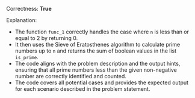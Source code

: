 Correctness: **True**

Explanation: 
- The function `func_1` correctly handles the case where `n` is less than or equal to 2 by returning 0.
- It then uses the Sieve of Eratosthenes algorithm to calculate prime numbers up to `n` and returns the sum of boolean values in the list `is_prime`.
- The code aligns with the problem description and the output hints, ensuring that all prime numbers less than the given non-negative number are correctly identified and counted. 
- The code covers all potential cases and provides the expected output for each scenario described in the problem statement.